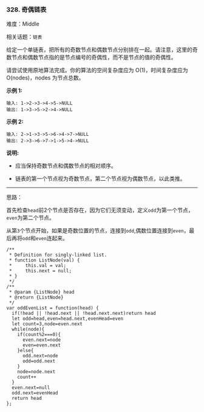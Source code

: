 ### 328. 奇偶链表

难度：Middle

相关话题：`链表`

给定一个单链表，把所有的奇数节点和偶数节点分别排在一起。请注意，这里的奇数节点和偶数节点指的是节点编号的奇偶性，而不是节点的值的奇偶性。



请尝试使用原地算法完成。你的算法的空间复杂度应为 O(1)，时间复杂度应为 O(nodes)，nodes 为节点总数。



**示例 1:** 



```
输入: 1->2->3->4->5->NULL
输出: 1->3->5->2->4->NULL
```


**示例 2:** 



```
输入: 2->1->3->5->6->4->7->NULL 
输出: 2->3->6->7->1->5->4->NULL
```


**说明:** 




* 应当保持奇数节点和偶数节点的相对顺序。

* 链表的第一个节点视为奇数节点，第二个节点视为偶数节点，以此类推。






-----

思路：

首先检查`head`前2个节点是否存在，因为它们无须变动，定义`odd`为第一个节点，`even`为第二个节点。

从第`3`个节点开始，如果是奇数位置的节点，连接到`odd`,偶数位置连接到`even`，最后再将`odd`和`even`连起来。

```
/**
 * Definition for singly-linked list.
 * function ListNode(val) {
 *     this.val = val;
 *     this.next = null;
 * }
 */
/**
 * @param {ListNode} head
 * @return {ListNode}
 */
var oddEvenList = function(head) {
  if(!head || !head.next || !head.next.next)return head
  let odd=head,even=head.next,evenHead=even
  let count=3,node=even.next
  while(node){
    if(count%2===0){
      even.next=node
      even=even.next
    }else{
      odd.next=node
      odd=odd.next
    }
    node=node.next
    count++
  }
  even.next=null
  odd.next=evenHead
  return head
};
```

